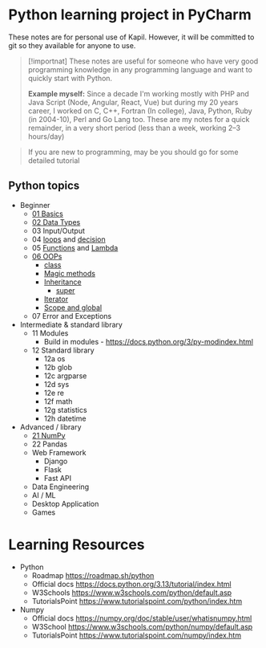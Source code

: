 # Python learning project in PyCharm

These notes are for personal use of Kapil. However, it will be committed to git so they available for anyone to use.

> [!importnat] These notes are useful for someone who have very good programming knowledge in any programming language and want to quickly start with Python.
> 
> **Example myself:** Since a decade I'm working mostly with PHP and Java Script (Node, Angular, React, Vue) but during my 20 years career, I worked on C, C++, Fortran (In college), Java, Python, Ruby (in 2004-10), Perl and Go Lang too. These are my notes for a quick remainder, in a very short period (less than a week, working 2–3 hours/day)

> If you are new to programming, may be you should go for some detailed tutorial

## Python topics

- Beginner
  - [01 Basics](Docs/01basics.md)
  - [02 Data Types](Docs/02DataTypes.md)
  - 03 Input/Output
  - 04 [loops](Docs/04Loop_Decision.md#loops) and [decision](Docs/04Loop_Decision.md#decisions)
  - 05 [Functions](Docs/05functions.md) and [Lambda](Docs/05functions.md#lambda-function)
  - [06 OOPs](Docs/06Oops.md)
    - [class](Docs/06Oops.md#class)
    - [Magic methods](Docs/06Oops.md#magic-methods)
    - [Inheritance](Docs/06Oops.md#inheritance)
      - [super](Docs/06Oops.md#keyword-super)
    - [Iterator](Docs/06Oops.md#iterator)
    - [Scope and global](Docs/06Oops.md#scope-and-global)
  - 07 Error and Exceptions
- Intermediate & standard library
  - 11 Modules
    - Build in modules - https://docs.python.org/3/py-modindex.html
  - 12 Standard library
    - 12a os
    - 12b glob
    - 12c argparse
    - 12d sys
    - 12e re
    - 12f math
    - 12g statistics
    - 12h datetime
- Advanced / library
  - [21 NumPy](Docs/21NumPy.md)
  - 22 Pandas
  - Web Framework
    - Django
    - Flask
    - Fast API
  - Data Engineering
  - AI / ML
  - Desktop Application
  - Games

# Learning Resources

- Python
    - Roadmap https://roadmap.sh/python
    - Official docs https://docs.python.org/3.13/tutorial/index.html
    - W3Schools https://www.w3schools.com/python/default.asp
    - TutorialsPoint https://www.tutorialspoint.com/python/index.htm
- Numpy
  - Official docs https://numpy.org/doc/stable/user/whatisnumpy.html
  - W3School https://www.w3schools.com/python/numpy/default.asp
  - TutorialsPoint https://www.tutorialspoint.com/numpy/index.htm
 